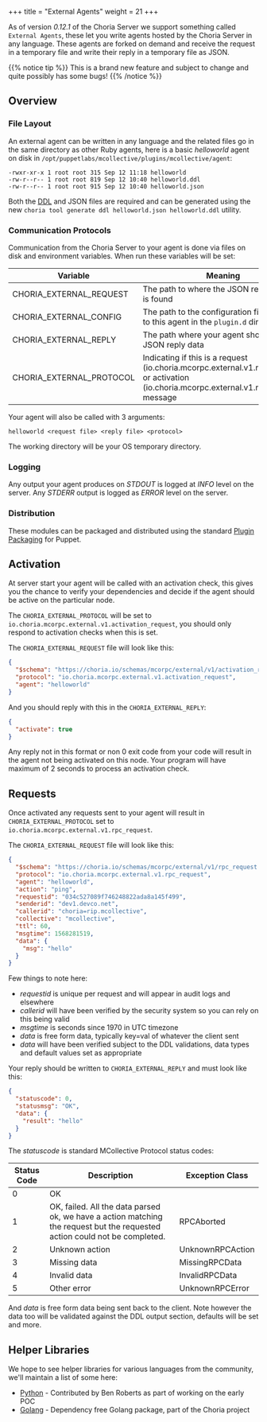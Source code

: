 +++
title = "External Agents"
weight = 21
+++

As of version *0.12.1* of the Choria Server we support something called `External Agents`, these let you write agents hosted by the Choria Server in any language.  These agents are forked on demand and receive the request in a temporary file and write their reply in a temporary file as JSON.

{{% notice tip %}}
This is a brand new feature and subject to change and quite possibly has some bugs!
{{% /notice %}}

## Overview

### File Layout

An external agent can be written in any language and the related files go in the same directory as other Ruby agents, here is a basic *helloworld* agent on disk in `/opt/puppetlabs/mcollective/plugins/mcollective/agent`:

```nohighlight
-rwxr-xr-x 1 root root 315 Sep 12 11:18 helloworld
-rw-r--r-- 1 root root 819 Sep 12 10:40 helloworld.ddl
-rw-r--r-- 1 root root 915 Sep 12 10:40 helloworld.json
```

Both the [DDL](../ddl/) and JSON files are required and can be generated using the new `choria tool generate ddl helloworld.json helloworld.ddl` utility.

### Communication Protocols

Communication from the Choria Server to your agent is done via files on disk and environment variables.  When run these variables will be set:

|Variable|Meaning|
|--------|-------|
|CHORIA_EXTERNAL_REQUEST|The path to where the JSON request data is found|
|CHORIA_EXTERNAL_CONFIG|The path to the configuration file specific to this agent in the `plugin.d` directory|
|CHORIA_EXTERNAL_REPLY|The path where your agent should write JSON reply data|
|CHORIA_EXTERNAL_PROTOCOL|Indicating if this is a request (io.choria.mcorpc.external.v1.rpc_request) or activation (io.choria.mcorpc.external.v1.rpc_reply) message|

Your agent will also be called with 3 arguments:

```
helloworld <request file> <reply file> <protocol>
```

The working directory will be your OS temporary directory.

### Logging

Any output your agent produces on *STDOUT* is logged at *INFO* level on the server.  Any *STDERR* output is logged as *ERROR* level on the server.

### Distribution

These modules can be packaged and distributed using the standard [Plugin Packaging](../packaging) for Puppet.

## Activation

At server start your agent will be called with an activation check, this gives you the chance to verify your dependencies and decide if the agent should be active on the particular node.

The `CHORIA_EXTERNAL_PROTOCOL` will be set to `io.choria.mcorpc.external.v1.activation_request`, you should only respond to activation checks when this is set.

The `CHORIA_EXTERNAL_REQUEST` file will look like this:

```json
{
  "$schema": "https://choria.io/schemas/mcorpc/external/v1/activation_request.json",
  "protocol": "io.choria.mcorpc.external.v1.activation_request",
  "agent": "helloworld"
}
```

And you should reply with this in the `CHORIA_EXTERNAL_REPLY`:

```json
{
  "activate": true
}
```

Any reply not in this format or non 0 exit code from your code will result in the agent not being activated on this node. Your program will have maximum of 2 seconds to process an activation check.

## Requests

Once activated any requests sent to your agent will result in `CHORIA_EXTERNAL_PROTOCOL` set to `io.choria.mcorpc.external.v1.rpc_request`.

The `CHORIA_EXTERNAL_REQUEST` file will look like this:

```json
{
  "$schema": "https://choria.io/schemas/mcorpc/external/v1/rpc_request.json",
  "protocol": "io.choria.mcorpc.external.v1.rpc_request",
  "agent": "helloworld",
  "action": "ping",
  "requestid": "034c527089f746248822ada8a145f499",
  "senderid": "dev1.devco.net",
  "callerid": "choria=rip.mcollective",
  "collective": "mcollective",
  "ttl": 60,
  "msgtime": 1568281519,
  "data": {
    "msg": "hello"
  }
}
```

Few things to note here:

 * *requestid* is unique per request and will appear in audit logs and elsewhere
 * *callerid* will have been verified by the security system so you can rely on this being valid
 * *msgtime* is seconds since 1970 in UTC timezone
 * *data* is free form data, typically key=val of whatever the client sent
 * *data* will have been verified subject to the DDL validations, data types and default values set as appropriate

Your reply should be written to `CHORIA_EXTERNAL_REPLY` and must look like this:

```json
{
  "statuscode": 0,
  "statusmsg": "OK",
  "data": {
    "result": "hello"
  }
}
```

The *statuscode* is standard MCollective Protocol status codes:

|Status Code|Description|Exception Class|
|-----------|-----------|---------------|
|0|OK| |
|1|OK, failed.  All the data parsed ok, we have a action matching the request but the requested action could not be completed.|RPCAborted|
|2|Unknown action|UnknownRPCAction|
|3|Missing data|MissingRPCData|
|4|Invalid data|InvalidRPCData|
|5|Other error|UnknownRPCError|

And *data* is free form data being sent back to the client.  Note however the data too will be validated against the DDL output section, defaults will be set and more.

## Helper Libraries

We hope to see helper libraries for various languages from the community, we'll maintain a list of some here:

 * [Python](https://github.com/optiz0r/py-mco-agent) - Contributed by Ben Roberts as part of working on the early POC
 * [Golang](https://github.com/choria-io/go-external-agent) - Dependency free Golang package, part of the Choria project
